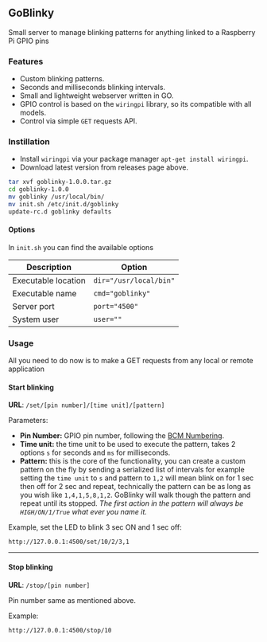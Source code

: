 GoBlinky
-

Small server to manage blinking patterns for anything linked to a Raspberry Pi GPIO pins

### Features

- Custom blinking patterns.
- Seconds and milliseconds blinking intervals.
- Small and lightweight webserver written in GO.
- GPIO control is based on the `wiringpi` library, so its compatible with all models.
- Control via simple `GET` requests API.

### Instillation

- Install `wiringpi` via your package manager `apt-get install
   wiringpi`.
- Download latest version from releases page above.

```bash
tar xvf goblinky-1.0.0.tar.gz
cd goblinky-1.0.0
mv goblinky /usr/local/bin/
mv init.sh /etc/init.d/goblinky
update-rc.d goblinky defaults
```

#### Options
In `init.sh` you can find the available options

|Description         |Option           |
|--------------------|----------------------|
|Executable location |`dir="/usr/local/bin"`|
|Executable name     |`cmd="goblinky"`|
|Server port         |`port="4500"`|
|System user         |`user=""`|



### Usage

All you need to do now is to make a GET requests from any local or remote application


#### Start blinking
**URL**: `/set/[pin number]/[time unit]/[pattern]`

Parameters:

 - **Pin Number:** GPIO pin number, following the [BCM Numbering](https://pinout.xyz/).
 - **Time unit:** the time unit to be used to execute the pattern, takes 2 options `s` for seconds and `ms` for milliseconds.
 - **Pattern:** this is the core of the functionality, you can create a custom pattern on the fly by sending a serialized list of intervals for example setting the `time unit` to `s` and pattern to `1,2` will mean blink on for 1 sec then off for 2 sec and repeat, technically the pattern can be as long as you wish like `1,4,1,5,8,1,2`. GoBlinky will walk though the pattern and repeat until its stopped.
*The first action in the pattern will always be `HIGH/ON/1/True` what ever you name it.*

Example, set the LED to blink 3 sec ON and 1 sec off:
```
http://127.0.0.1:4500/set/10/2/3,1
```
---
#### Stop blinking
**URL**: `/stop/[pin number]`

Pin number same as mentioned above.

Example:
```
http://127.0.0.1:4500/stop/10
```

